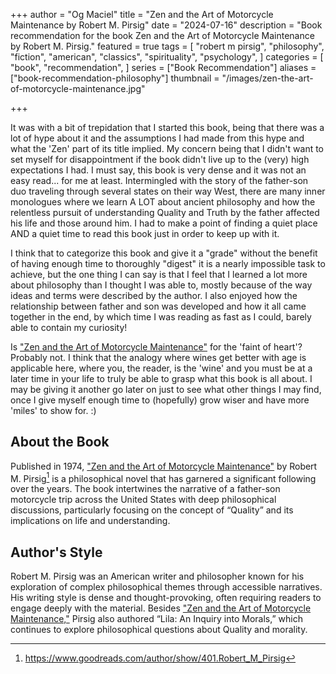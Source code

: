 +++
author = "Og Maciel"
title = "Zen and the Art of Motorcycle Maintenance by Robert M. Pirsig"
date = "2024-07-16"
description = "Book recommendation for the book Zen and the Art of Motorcycle Maintenance by Robert M. Pirsig."
featured = true
tags = [
    "robert m pirsig",
    "philosophy",
    "fiction",
    "american",
    "classics",
    "spirituality",
    "psychology",
]
categories = [
    "book",
    "recommendation",
]
series = ["Book Recommendation"]
aliases = ["book-recommendation-philosophy"]
thumbnail = "/images/zen-the-art-of-motorcycle-maintenance.jpg"

+++

It was with a bit of trepidation that I started this book, being that there was a lot of hype about it and the assumptions I had made from this hype and what the 'Zen' part of its title implied. My concern being that I didn't want to set myself for disappointment if the book didn't live up to the (very) high expectations I had. I must say, this book is very dense and it was not an easy read... for me at least. Intermingled with the story of the father-son duo traveling through several states on their way West, there are many inner monologues where we learn A LOT about ancient philosophy and how the relentless pursuit of understanding Quality and Truth by the father affected his life and those around him. I had to make a point of finding a quiet place AND a quiet time to read this book just in order to keep up with it.

I think that to categorize this book and give it a "grade" without the benefit of having enough time to thoroughly "digest" it is a nearly impossible task to achieve, but the one thing I can say is that I feel that I learned a lot more about philosophy than I thought I was able to, mostly because of the way ideas and terms were described by the author. I also enjoyed how the relationship between father and son was developed and how it all came together in the end, by which time I was reading as fast as I could, barely able to contain my curiosity!

Is ["Zen and the Art of Motorcycle Maintenance"](https://amzn.to/4cziG2P) for the 'faint of heart'? Probably not. I think that the analogy where wines get better with age is applicable here, where you, the reader, is the 'wine' and you must be at a later time in your life to truly be able to grasp what this book is all about. I may be giving it another go later on just to see what other things I may find, once I give myself enough time to (hopefully) grow wiser and have more 'miles' to show for. :)

## About the Book

Published in 1974, ["Zen and the Art of Motorcycle Maintenance"](https://amzn.to/4cziG2P) by Robert M. Pirsig[^1] is a philosophical novel that has garnered a significant following over the years. The book intertwines the narrative of a father-son motorcycle trip across the United States with deep philosophical discussions, particularly focusing on the concept of “Quality” and its implications on life and understanding.

## Author's Style

Robert M. Pirsig was an American writer and philosopher known for his exploration of complex philosophical themes through accessible narratives. His writing style is dense and thought-provoking, often requiring readers to engage deeply with the material. Besides ["Zen and the Art of Motorcycle Maintenance,"](https://amzn.to/4cziG2P) Pirsig also authored “Lila: An Inquiry into Morals,” which continues to explore philosophical questions about Quality and morality.

[^1]: https://www.goodreads.com/author/show/401.Robert_M_Pirsig
